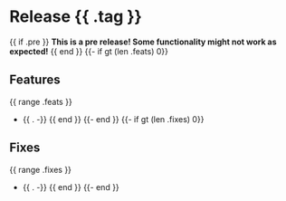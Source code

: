 # Release {{ .tag }}
{{ if .pre }}
**This is a pre release! Some functionality might not work as expected!**
{{ end }}
{{- if gt (len .feats) 0}}
## Features
{{ range .feats }}
- {{ . -}}
{{ end }}
{{- end }}
{{- if gt (len .fixes) 0}}
## Fixes
{{ range .fixes }}
- {{ . -}}
{{ end }}
{{- end }}

